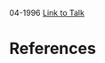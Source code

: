 

04-1996
[Link to Talk](https://www.churchofjesuschrist.org/study/general-conference/1996/04/young-women-session?lang=eng)



# References
